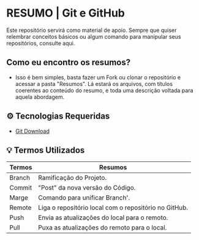# RESUMO | Git e GitHub

Este repositório servirá como material de apoio. Sempre que quiser relembrar conceitos básicos ou algum comando para manipular seus repositórios, consulte aqui.

## Como eu encontro os resumos?
- Isso é bem simples, basta fazer um Fork ou clonar o repositório e acessar a pasta "Resumos". Lá estará os arquivos, com títulos coerentes ao conteúdo do resumo, e toda uma descrição voltada para aquela abordagem.

## ⚙ Tecnologias Requeridas
- [Git Download](https://git-scm.com/downloads)

## 💡 Termos Utilizados

| Termos | Resumos |
|-----|----------|
Branch | Ramificação do Projeto. |
Commit | "Post" da nova versão do Código. |
Marge | Comando para unificar Branch'. |
Remote | Liga o repositório local com o repositório no GitHub. |
Push | Envia as atualizações do local para o remoto. |
Pull | Puxa as atualizações do remoto para o local. |